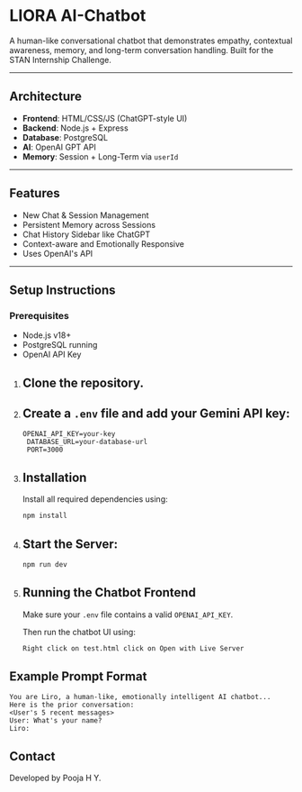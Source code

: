 # LIORA AI-Chatbot

A human-like conversational chatbot that demonstrates empathy, contextual awareness, memory, and long-term conversation handling. Built for the STAN Internship Challenge.

---

## Architecture

- **Frontend**: HTML/CSS/JS (ChatGPT-style UI)
- **Backend**: Node.js + Express
- **Database**: PostgreSQL
- **AI**: OpenAI GPT API
- **Memory**: Session + Long-Term via `userId`

---

## Features

- New Chat & Session Management
- Persistent Memory across Sessions
- Chat History Sidebar like ChatGPT
- Context-aware and Emotionally Responsive
- Uses OpenAI's API

---

## Setup Instructions

### Prerequisites

- Node.js v18+
- PostgreSQL running
- OpenAI API Key

1. ## Clone the repository.

2. ## Create a `.env` file and add your Gemini API key:
   ```env
   OPENAI_API_KEY=your-key
    DATABASE_URL=your-database-url
    PORT=3000
   ```
3. ## Installation

   Install all required dependencies using:

   ```bash
   npm install
   ```
4. ## Start the Server:
   ```bash
   npm run dev
   ```

5. ## Running the Chatbot Frontend

   Make sure your `.env` file contains a valid `OPENAI_API_KEY`.

   Then run the chatbot UI using:

   ```bash
   Right click on test.html click on Open with Live Server
##  Example Prompt Format

```
You are Liro, a human-like, emotionally intelligent AI chatbot...
Here is the prior conversation:
<User's 5 recent messages>
User: What's your name?
Liro:
```
##  Contact

Developed by Pooja H Y.

